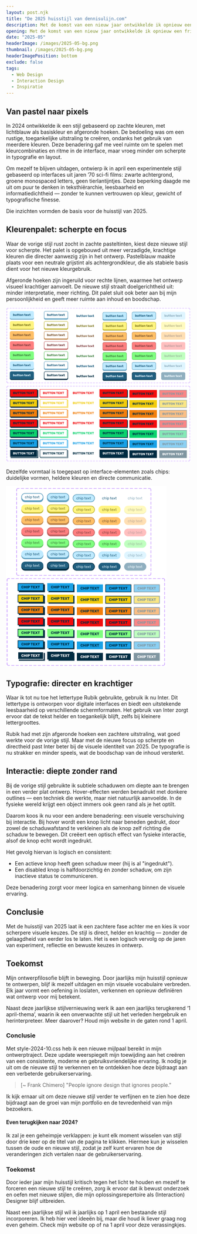 ```yaml
---
layout: post.njk
title: "De 2025 huisstijl van dennisulijn.com"
description: Met de komst van een nieuw jaar ontwikkelde ik opnieuw een frisse huisstijl die mijn groei en experimentdrang als ontwerper weerspiegelt. Waar de vorige stijl nog draaide om balans en subtiliteit, omarmt de nieuwe stijl voor 2025 juist contrast, richting en directheid.
opening: Met de komst van een nieuw jaar ontwikkelde ik opnieuw een frisse huisstijl die mijn groei en experimentdrang als ontwerper weerspiegelt. Waar de vorige stijl nog draaide om balans en subtiliteit, omarmt de nieuwe stijl voor 2025 juist contrast, richting en directheid.
date: "2025-05"
headerImage: /images/2025-05-bg.png
thumbnail: /images/2025-05-bg.png
headerImagePosition: bottom
exclude: false
tags:
  - Web Design
  - Interaction Design
  - Inspiratie
---
```


## Van pastel naar pixels

In 2024 ontwikkelde ik een stijl gebaseerd op zachte kleuren, met lichtblauw als basiskleur en afgeronde hoeken. De bedoeling was om een rustige, toegankelijke uitstraling te creëren, ondanks het gebruik van meerdere kleuren. Deze benadering gaf me veel ruimte om te spelen met kleurcombinaties en ritme in de interface, maar vroeg minder om scherpte in typografie en layout.

Om mezelf te blijven uitdagen, ontwierp ik in april een experimentele stijl gebaseerd op interfaces uit jaren ’70 sci-fi films: zwarte achtergrond, groene monospaced letters, geen tierlantijntjes. Deze beperking daagde me uit om puur te denken in teksthiërarchie, leesbaarheid en informatiedichtheid — zonder te kunnen vertrouwen op kleur, gewicht of typografische finesse.

Die inzichten vormden de basis voor de huisstijl van 2025.

## Kleurenpalet: scherpte en focus

Waar de vorige stijl rust zocht in zachte pasteltinten, kiest deze nieuwe stijl voor scherpte. Het palet is opgebouwd uit meer verzadigde, krachtige kleuren die directer aanwezig zijn in het ontwerp. Pastelblauw maakte plaats voor een neutrale grijstint als achtergrondkleur, die als stabiele basis dient voor het nieuwe kleurgebruik.

Afgeronde hoeken zijn ingeruild voor rechte lijnen, waarmee het ontwerp visueel krachtiger aanvoelt. De nieuwe stijl straalt doelgerichtheid uit: minder interpretatie, meer richting. Dit palet sluit ook beter aan bij mijn persoonlijkheid en geeft meer ruimte aan inhoud en boodschap.

![Primaire, secundaire en tertiare knoppen met hover, active en disabled state. Boven de 2024-variant, onder de nieuwe 2025-05-stijl](/images/2025-05-knoppen.png)

Dezelfde vormtaal is toegepast op interface-elementen zoals chips: duidelijke vormen, heldere kleuren en directe communicatie.

![Chips in verschillende kleuren, voor het differentiëren van verschillende categorieën en vermeldingen. Boven de oude 2024-10-stijl, onder de 2025-stijl.](/images/2025-05-chips.png)

## Typografie: directer en krachtiger

Waar ik tot nu toe het lettertype Rubik gebruikte, gebruik ik nu Inter. Dit lettertype is ontworpen voor digitale interfaces en biedt een uitstekende leesbaarheid op verschillende schermformaten. Het gebruik van Inter zorgt ervoor dat de tekst helder en toegankelijk blijft, zelfs bij kleinere lettergroottes.

Rubik had met zijn afgeronde hoeken een zachtere uitstraling, wat goed werkte voor de vorige stijl. Maar met de nieuwe focus op scherpte en directheid past Inter beter bij de visuele identiteit van 2025. De typografie is nu strakker en minder speels, wat de boodschap van de inhoud versterkt.

## Interactie: diepte zonder rand

Bij de vorige stijl gebruikte ik subtiele schaduwen om diepte aan te brengen in een verder plat ontwerp. Hover-effecten werden benadrukt met donkere outlines — een techniek die werkte, maar niet natuurlijk aanvoelde. In de fysieke wereld krijgt een object immers ook geen rand als je het optilt.

Daarom koos ik nu voor een andere benadering: een visuele verschuiving bij interactie. Bij hover wordt een knop licht naar beneden gedrukt, door zowel de schaduwafstand te verkleinen als de knop zelf richting die schaduw te bewegen. Dit creëert een optisch effect van fysieke interactie, alsof de knop echt wordt ingedrukt.

Het gevolg hiervan is logisch en consistent:

- Een actieve knop heeft geen schaduw meer (hij is al "ingedrukt").
- Een disabled knop is halfdoorzichtig én zonder schaduw, om zijn inactieve status te communiceren.

Deze benadering zorgt voor meer logica en samenhang binnen de visuele ervaring.

## Conclusie

Met de huisstijl van 2025 laat ik een zachtere fase achter me en kies ik voor scherpere visuele keuzes. De stijl is direct, helder en krachtig — zonder de gelaagdheid van eerder los te laten. Het is een logisch vervolg op de jaren van experiment, reflectie en bewuste keuzes in ontwerp.

## Toekomst

Mijn ontwerpfilosofie blijft in beweging. Door jaarlijks mijn huisstijl opnieuw te ontwerpen, blijf ik mezelf uitdagen en mijn visuele vocabulaire verbreden. Elk jaar vormt een oefening in loslaten, verkennen en opnieuw definiëren wat ontwerp voor mij betekent.

Naast deze jaarlijkse stijlvernieuwing werk ik aan een jaarlijks terugkerend ‘1 april-thema’, waarin ik een onverwachte stijl uit het verleden hergebruik en herinterpreteer. Meer daarover? Houd mijn website in de gaten rond 1 april.

### Conclusie

Met style-2024-10.css heb ik een nieuwe mijlpaal bereikt in mijn ontwerptraject. Deze update weerspiegelt mijn toewijding aan het creëren van een consistente, moderne en gebruiksvriendelijke ervaring. Ik nodig je uit om de nieuwe stijl te verkennen en te ontdekken hoe deze bijdraagt aan een verbeterde gebruikerservaring.

> [~ Frank Chimero] "People ignore design that ignores people."

Ik kijk ernaar uit om deze nieuwe stijl verder te verfijnen en te zien hoe deze bijdraagt aan de groei van mijn portfolio en de tevredenheid van mijn bezoekers.

#### Even terugkijken naar 2024?

Ik zal je een geheimpje verklappen: je kunt elk moment wisselen van stijl door drie keer op de titel van de pagina te klikken. Hiermee kun je wisselen tussen de oude en nieuwe stijl, zodat je zelf kunt ervaren hoe de veranderingen zich vertalen naar de gebruikerservaring.

### Toekomst

Door ieder jaar mijn huisstijl kritisch tegen het licht te houden en mezelf te forceren een nieuwe stijl te creëren, zorg ik ervoor dat ik bewust onderzoek en oefen met nieuwe stijlen, die mijn oplossingsrepertoire als (Interaction) Designer blijf uitbreiden.

Naast een jaarlijkse stijl wil ik jaarlijks op 1 april een bestaande stijl incorporeren. Ik heb hier veel ideeën bij, maar die houd ik liever graag nog even geheim. Check mijn website op of na 1 april voor deze verassingkjes.

<script>
    // Automatically set preferred stylesheet to /css/style-2025-01.css
    const preferredStylesheet = '/css/style-2025-01.css';
    localStorage.setItem('preferredStylesheet', preferredStylesheet);
    const stylesheet = document.getElementById('main-stylesheet');

    if (stylesheet) {
        console.log(`Automatically setting preferred stylesheet: ${preferredStylesheet}`);
        stylesheet.setAttribute('href', preferredStylesheet);
    } else {
        console.log('Stylesheet not found');
    }

    observer.observe(stylesheet, { attributes: true, attributeFilter: ['href'] });

</script>
